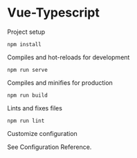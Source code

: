 # Vue-Typescript

Project setup

```npm install```

Compiles and hot-reloads for development

```npm run serve```

Compiles and minifies for production

```npm run build```

Lints and fixes files

```npm run lint```

Customize configuration

See Configuration Reference.
